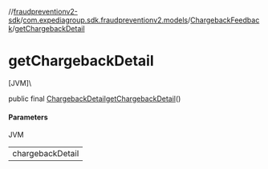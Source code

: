//[fraudpreventionv2-sdk](../../../index.md)/[com.expediagroup.sdk.fraudpreventionv2.models](../index.md)/[ChargebackFeedback](index.md)/[getChargebackDetail](get-chargeback-detail.md)

# getChargebackDetail

[JVM]\

public final [ChargebackDetail](../-chargeback-detail/index.md)[getChargebackDetail](get-chargeback-detail.md)()

#### Parameters

JVM

| |
|---|
| chargebackDetail |
